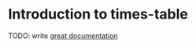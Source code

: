 # Introduction to times-table

TODO: write [great documentation](http://jacobian.org/writing/what-to-write/)
